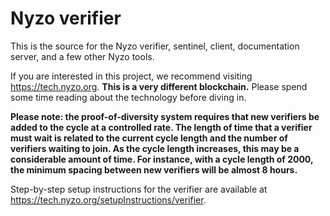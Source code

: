 # Nyzo verifier

This is the source for the Nyzo verifier, sentinel, client, documentation server, and a few other Nyzo tools.

If you are interested in this project, we recommend visiting https://tech.nyzo.org. **This is a very different blockchain.** Please spend some time reading about the technology before diving in.

**Please note: the proof-of-diversity system requires that new verifiers be added to the cycle at a controlled rate. The length of time that a verifier must wait is related to the current cycle length and the number of verifiers waiting to join. As the cycle length increases, this may be a considerable amount of time. For instance, with a cycle length of 2000, the minimum spacing between new verifiers will be almost 8 hours.**

Step-by-step setup instructions for the verifier are available at https://tech.nyzo.org/setupInstructions/verifier.
